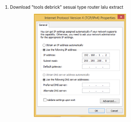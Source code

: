 1. Download "tools debrick" sesuai type router lalu extract

<div  align="center">    
  <img src="./image/DHCP1.png" width = "300" alt="curl bash" align=center />
</div>

```

